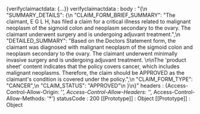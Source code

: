 {verifyclaimactdata: {…}}
verifyclaimactdata
: 
body
: 
"{\n    \"SUMMARY_DETAILS\": {\n        \"CLAIM_FORM_BRIEF_SUMMARY\": \"The claimant, E G L H, has filed a claim for a critical illness related to malignant neoplasm of the sigmoid colon and neoplasm secondary to the ovary. The claimant underwent surgery and is undergoing adjuvant treatment.\",\n        \"DETAILED_SUMMARY\": \"Based on the Doctors Statement form, the claimant was diagnosed with malignant neoplasm of the sigmoid colon and neoplasm secondary to the ovary. The claimant underwent minimally invasive surgery and is undergoing adjuvant treatment. \n\nThe 'product sheet' content indicates that the policy covers cancer, which includes malignant neoplasms. Therefore, the claim should be APPROVED as the claimant's condition is covered under the policy.\",\n        \"CLAIM_FORM_TYPE\": \"CANCER\",\n        \"CLAIM_STATUS\": \"APPROVED\"\n    }\n}"
headers
: 
{Access-Control-Allow-Origin: '*', Access-Control-Allow-Headers: '*', Access-Control-Allow-Methods: '*'}
statusCode
: 
200
[[Prototype]]
: 
Object
[[Prototype]]
: 
Object
